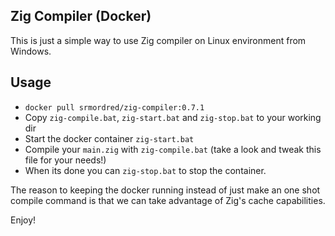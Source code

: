 ## Zig Compiler (Docker)

This is just a simple way to use Zig compiler on Linux environment from Windows.

## Usage

* `docker pull srmordred/zig-compiler:0.7.1`
* Copy `zig-compile.bat`, `zig-start.bat`  and `zig-stop.bat` to your working dir
* Start the docker container `zig-start.bat`
* Compile your `main.zig` with `zig-compile.bat` (take a look and tweak this file for your needs!)
* When its done you can `zig-stop.bat` to stop the container.

The reason to keeping the docker running instead of just make an one shot compile command is that we can take advantage of Zig's cache capabilities.

Enjoy!
